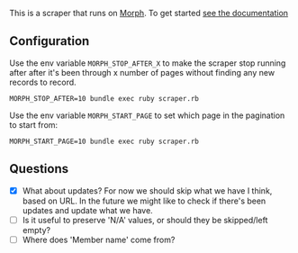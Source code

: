 This is a scraper that runs on [Morph](https://morph.io). To get started [see the documentation](https://morph.io/documentation)

## Configuration

Use the env variable `MORPH_STOP_AFTER_X` to make the scraper stop running after after
it's been through x number of pages without finding any new records to record.

```
MORPH_STOP_AFTER=10 bundle exec ruby scraper.rb
```

Use the env variable `MORPH_START_PAGE` to set which page in the pagination to start
from:

```
MORPH_START_PAGE=10 bundle exec ruby scraper.rb
```

## Questions

* [x] What about updates?
      For now we should skip what we have I think, based on URL.
      In the future we might like to check if there's been updates and update what we have.
* [ ] Is it useful to preserve 'N/A' values, or should they be skipped/left empty?
* [ ] Where does 'Member name' come from?
